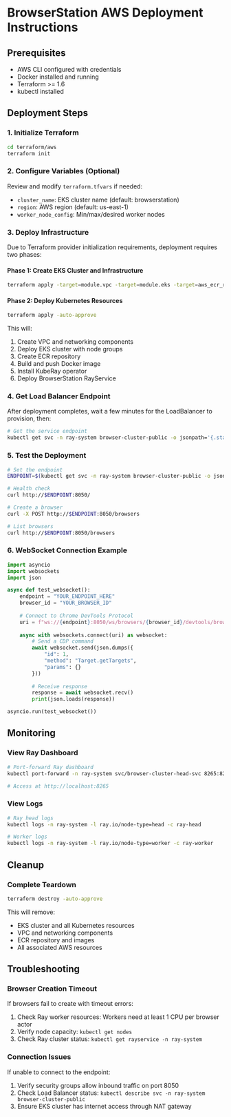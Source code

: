 # BrowserStation AWS Deployment Instructions

## Prerequisites
- AWS CLI configured with credentials
- Docker installed and running
- Terraform >= 1.6
- kubectl installed

## Deployment Steps

### 1. Initialize Terraform
```bash
cd terraform/aws
terraform init
```

### 2. Configure Variables (Optional)
Review and modify `terraform.tfvars` if needed:
- `cluster_name`: EKS cluster name (default: browserstation)
- `region`: AWS region (default: us-east-1)
- `worker_node_config`: Min/max/desired worker nodes

### 3. Deploy Infrastructure
Due to Terraform provider initialization requirements, deployment requires two phases:

#### Phase 1: Create EKS Cluster and Infrastructure
```bash
terraform apply -target=module.vpc -target=module.eks -target=aws_ecr_repository.browser_api -auto-approve
```

#### Phase 2: Deploy Kubernetes Resources
```bash
terraform apply -auto-approve
```

This will:
1. Create VPC and networking components
2. Deploy EKS cluster with node groups
3. Create ECR repository
4. Build and push Docker image
5. Install KubeRay operator
6. Deploy BrowserStation RayService

### 4. Get Load Balancer Endpoint
After deployment completes, wait a few minutes for the LoadBalancer to provision, then:

```bash
# Get the service endpoint
kubectl get svc -n ray-system browser-cluster-public -o jsonpath='{.status.loadBalancer.ingress[0].hostname}'
```

### 5. Test the Deployment
```bash
# Set the endpoint
ENDPOINT=$(kubectl get svc -n ray-system browser-cluster-public -o jsonpath='{.status.loadBalancer.ingress[0].hostname}')

# Health check
curl http://$ENDPOINT:8050/

# Create a browser
curl -X POST http://$ENDPOINT:8050/browsers

# List browsers
curl http://$ENDPOINT:8050/browsers
```

### 6. WebSocket Connection Example
```python
import asyncio
import websockets
import json

async def test_websocket():
    endpoint = "YOUR_ENDPOINT_HERE"
    browser_id = "YOUR_BROWSER_ID"
    
    # Connect to Chrome DevTools Protocol
    uri = f"ws://{endpoint}:8050/ws/browsers/{browser_id}/devtools/browser/page"
    
    async with websockets.connect(uri) as websocket:
        # Send a CDP command
        await websocket.send(json.dumps({
            "id": 1,
            "method": "Target.getTargets",
            "params": {}
        }))
        
        # Receive response
        response = await websocket.recv()
        print(json.loads(response))

asyncio.run(test_websocket())
```

## Monitoring

### View Ray Dashboard
```bash
# Port-forward Ray dashboard
kubectl port-forward -n ray-system svc/browser-cluster-head-svc 8265:8265

# Access at http://localhost:8265
```

### View Logs
```bash
# Ray head logs
kubectl logs -n ray-system -l ray.io/node-type=head -c ray-head

# Worker logs
kubectl logs -n ray-system -l ray.io/node-type=worker -c ray-worker
```

## Cleanup

### Complete Teardown
```bash
terraform destroy -auto-approve
```

This will remove:
- EKS cluster and all Kubernetes resources
- VPC and networking components
- ECR repository and images
- All associated AWS resources

## Troubleshooting

### Browser Creation Timeout
If browsers fail to create with timeout errors:
1. Check Ray worker resources: Workers need at least 1 CPU per browser actor
2. Verify node capacity: `kubectl get nodes`
3. Check Ray cluster status: `kubectl get rayservice -n ray-system`

### Connection Issues
If unable to connect to the endpoint:
1. Verify security groups allow inbound traffic on port 8050
2. Check Load Balancer status: `kubectl describe svc -n ray-system browser-cluster-public`
3. Ensure EKS cluster has internet access through NAT gateway
